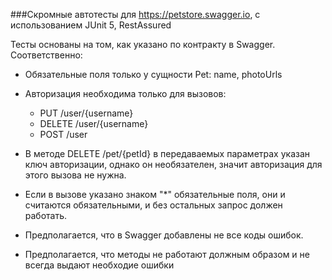 ###Скромные автотесты для https://petstore.swagger.io, с использованием JUnit 5, RestAssured

Тесты основаны на том, как указано по контракту в Swagger. Соответственно: 

- Обязательные поля только у сущности Pet: name, photoUrls

- Авторизация необходима только для вызовов:
  - PUT /user/{username}
  - DELETE /user/{username}
  - POST /user

- В методе DELETE /pet/{petId} в передаваемых параметрах указан ключ авторизации, однако он необязателен, значит авторизация для этого вызова не нужна.

- Если в вызове указано знаком "*" обязательные поля, они и считаются обязательными, и без остальных запрос должен работать.

- Предполагается, что в Swagger добавлены не все коды ошибок.

- Предполагается, что методы не работают должным образом и не всегда выдают необходие ошибки

